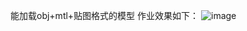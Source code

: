 能加载obj+mtl+贴图格式的模型
作业效果如下：
![image](https://github.com/View401/graphics2018/blob/master/21860409%E5%90%B4%E4%BC%98/Project3/%E6%95%88%E6%9E%9C%E5%9B%BE.gif)
